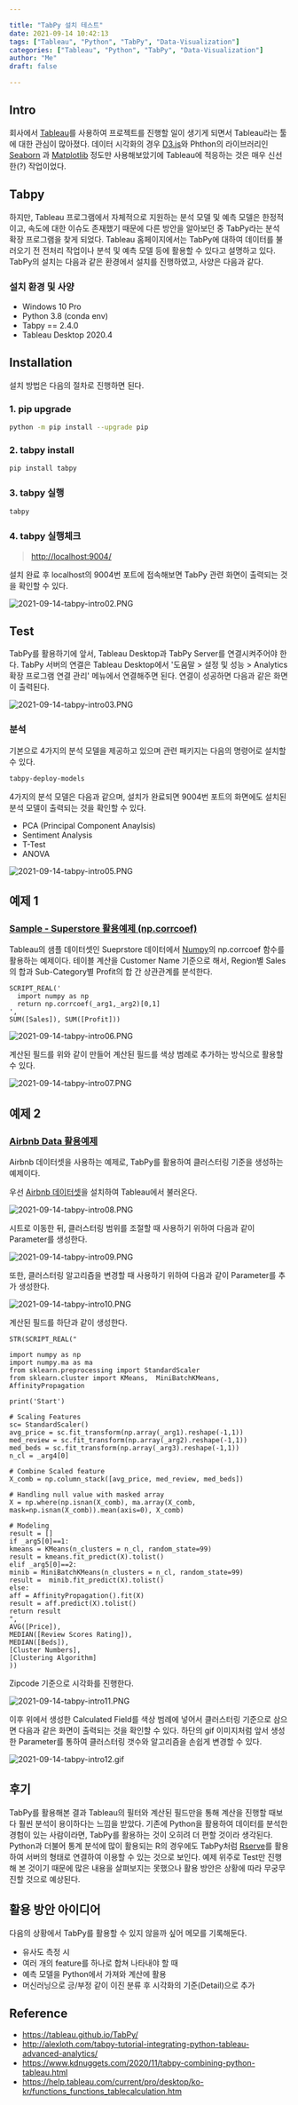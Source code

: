 ```yaml
---

title: "TabPy 설치 테스트"
date: 2021-09-14 10:42:13
tags: ["Tableau", "Python", "TabPy", "Data-Visualization"]
categories: ["Tableau", "Python", "TabPy", "Data-Visualization"]
author: "Me"
draft: false

---
```


## Intro

회사에서 [Tableau](https://www.tableau.com/ko-kr)를 사용하여 프로젝트를 진행할 일이 생기게 되면서 Tableau라는 툴에 대한 관심이 많아졌다. 데이터 시각화의 경우 [D3.js](https://d3js.org/)와 Phthon의 라이브러리인 [Seaborn](https://seaborn.pydata.org/) 과 [Matplotlib](https://matplotlib.org/stable/tutorials/introductory/pyplot.html) 정도만 사용해보았기에 Tableau에 적응하는 것은 매우 신선한(?) 작업이었다.


## Tabpy

하지만, Tableau 프로그램에서 자체적으로 지원하는 분석 모델 및 예측 모델은 한정적이고, 속도에 대한 이슈도 존재했기 때문에 다른 방안을 알아보던 중 TabPy라는 분석 확장 프로그램을 찾게 되었다. Tableau 홈페이지에서는 TabPy에 대하여 데이터를 불러오기 전 전처리 작업이나 분석 및 예측 모델 등에 활용할 수 있다고 설명하고 있다. TabPy의 설치는 다음과 같은 환경에서 설치를 진행하였고, 사양은 다음과 같다.

### 설치 환경 및 사양
- Windows 10 Pro
- Python 3.8 (conda env)
- Tabpy == 2.4.0
- Tableau Desktop 2020.4 

## Installation

설치 방법은 다음의 절차로 진행하면 된다. 

### 1. pip upgrade
```bash
python -m pip install --upgrade pip
```
### 2. tabpy install
```bash
pip install tabpy
```
### 3. tabpy 실행
```bash
tabpy
```
### 4. tabpy 실행체크
> [http://localhost:9004/](http://localhost:9004/)


설치 완료 후 localhost의 9004번 포트에 접속해보면 TabPy 관련 화면이 출력되는 것을 확인할 수 있다. 

![2021-09-14-tabpy-intro02.PNG](/img/2021-09-14-tabpy-intro02.PNG)


## Test

TabPy를 활용하기에 앞서, Tableau Desktop과 TabPy Server를 연결시켜주어야 한다. TabPy 서버의 연결은 Tableau Desktop에서 '도움말 > 설정 및 성능 > Analytics 확장 프로그램 연결 관리' 메뉴에서 연결해주면 된다. 연결이 성공하면 다음과 같은 화면이 출력된다.

![2021-09-14-tabpy-intro03.PNG](/img/2021-09-14-tabpy-intro03.PNG)

### 분석

기본으로 4가지의 분석 모델을 제공하고 있으며 관련 패키지는 다음의 명령어로 설치할 수 있다.

```bash
tabpy-deploy-models
```

4가지의 분석 모델은 다음과 같으며, 설치가 완료되면 9004번 포트의 화면에도 설치된 분석 모델이 출력되는 것을 확인할 수 있다. 
- PCA (Principal Component Anaylsis)
- Sentiment Analysis
- T-Test
- ANOVA

![2021-09-14-tabpy-intro05.PNG](/img/2021-09-14-tabpy-intro05.PNG)


## 예제 1 

### [Sample - Superstore 활용예제 (np.corrcoef)](http://alexloth.com/tabpy-tutorial-integrating-python-tableau-advanced-analytics/)

Tableau의 샘플 데이터셋인 Sueprstore 데이터에서 [Numpy](https://numpy.org/)의 np.corrcoef 함수를 활용하는 예제이다. 테이블 계산을 Customer Name 기준으로 해서, Region별 Sales의 합과 Sub-Category별 Profit의 합 간 상관관계를 분석한다. 

```
SCRIPT_REAL('
  import numpy as np
  return np.corrcoef(_arg1,_arg2)[0,1]
',
SUM([Sales]), SUM([Profit]))
```

![2021-09-14-tabpy-intro06.PNG](/img/2021-09-14-tabpy-intro06.PNG)

계산된 필드를 위와 같이 만들어 계산된 필드를 색상 범례로 추가하는 방식으로 활용할 수 있다.

![2021-09-14-tabpy-intro07.PNG](/img/2021-09-14-tabpy-intro07.PNG)


## 예제 2

### [Airbnb Data 활용예제](https://www.kdnuggets.com/2020/11/tabpy-combining-python-tableau.html)

Airbnb 데이터셋을 사용하는 예제로, TabPy를 활용하여 클러스터링 기준을 생성하는 예제이다.

우선 [Airbnb 데이터셋](https://public.tableau.com/s/sites/default/files/media/airbnb.xlsx)을 설치하여 Tableau에서 불러온다.

![2021-09-14-tabpy-intro08.PNG](/img/2021-09-14-tabpy-intro08.PNG)

시트로 이동한 뒤, 클러스터링 범위를 조절할 때 사용하기 위하여 다음과 같이 Parameter를 생성한다.

![2021-09-14-tabpy-intro09.PNG](/img/2021-09-14-tabpy-intro09.PNG)

또한, 클러스터링 알고리즘을 변경할 때 사용하기 위하여 다음과 같이 Parameter를 추가 생성한다.

![2021-09-14-tabpy-intro10.PNG](/img/2021-09-14-tabpy-intro10.PNG)

계산된 필드를 하단과 같이 생성한다.

```
STR(SCRIPT_REAL("

import numpy as np
import numpy.ma as ma
from sklearn.preprocessing import StandardScaler
from sklearn.cluster import KMeans,  MiniBatchKMeans, AffinityPropagation

print('Start')

# Scaling Features
sc= StandardScaler()
avg_price = sc.fit_transform(np.array(_arg1).reshape(-1,1))
med_review = sc.fit_transform(np.array(_arg2).reshape(-1,1))
med_beds = sc.fit_transform(np.array(_arg3).reshape(-1,1))
n_cl = _arg4[0]

# Combine Scaled feature
X_comb = np.column_stack([avg_price, med_review, med_beds])

# Handling null value with masked array
X = np.where(np.isnan(X_comb), ma.array(X_comb, mask=np.isnan(X_comb)).mean(axis=0), X_comb)

# Modeling
result = []
if _arg5[0]==1:
kmeans = KMeans(n_clusters = n_cl, random_state=99)
result = kmeans.fit_predict(X).tolist()
elif _arg5[0]==2:
minib = MiniBatchKMeans(n_clusters = n_cl, random_state=99)
result =  minib.fit_predict(X).tolist()
else:
aff = AffinityPropagation().fit(X)
result = aff.predict(X).tolist()
return result
",
AVG([Price]),
MEDIAN([Review Scores Rating]),
MEDIAN([Beds]),
[Cluster Numbers],
[Clustering Algorithm]
))
```

Zipcode 기준으로 시각화를 진행한다.

![2021-09-14-tabpy-intro11.PNG](/img/2021-09-14-tabpy-intro11.PNG)

이후 위에서 생성한 Calculated Field를 색상 범례에 넣어서 클러스터링 기준으로 삼으면 다음과 같은 화면이 출력되는 것을 확인할 수 있다. 하단의 gif 이미지처럼 앞서 생성한 Parameter를 통하여 클러스터링 갯수와 알고리즘을 손쉽게 변경할 수 있다.

![2021-09-14-tabpy-intro12.gif](/img/2021-09-14-tabpy-intro12.gif)


## 후기

TabPy를 활용해본 결과 Tableau의 필터와 계산된 필드만을 통해 계산을 진행할 때보다 훨씬 분석이 용이하다는 느낌을 받았다. 기존에 Python을 활용하여 데이터를 분석한 경험이 있는 사람이라면, TabPy를 활용하는 것이 오히려 더 편할 것이라 생각된다. Python과 더불어 통계 분석에 많이 활용되는 R의 경우에도 TabPy처럼 [Rserve](https://www.rforge.net/Rserve/)를 활용하여 서버의 형태로 연결하여 이용할 수 있는 것으로 보인다. 예제 위주로 Test만 진행해 본 것이기 때문에 많은 내용을 살펴보지는 못했으나 활용 방안은 상황에 따라 무궁무진할 것으로 예상된다.



## 활용 방안 아이디어

다음의 상황에서 TabPy를 활용할 수 있지 않을까 싶어 메모를 기록해둔다.

- 유사도 측정 시
- 여러 개의 feature를 하나로 합쳐 나타내야 할 때
- 예측 모델을 Python에서 가져와 계산에 활용
- 머신러닝으로 긍/부정 같이 이진 분류 후 시각화의 기준(Detail)으로 추가



## Reference

- https://tableau.github.io/TabPy/
- http://alexloth.com/tabpy-tutorial-integrating-python-tableau-advanced-analytics/
- https://www.kdnuggets.com/2020/11/tabpy-combining-python-tableau.html
- https://help.tableau.com/current/pro/desktop/ko-kr/functions_functions_tablecalculation.htm



